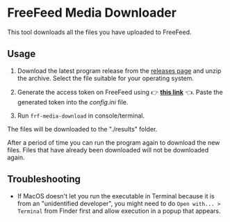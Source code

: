 # FreeFeed Media Downloader

This tool downloads all the files you have uploaded to FreeFeed.

## Usage

1. Download the latest program release from the [releases page](https://github.com/davidmz/frf-media-download/releases) and unzip the archive. Select the file suitable for your operating system.

2. Generate the access token on FreeFeed using 👉 [**this link**](https://freefeed.net/settings/app-tokens/create?title=FrF%20Media%20Download&scopes=read-my-files) 👈. Paste the generated token into the _config.ini_ file.

3. Run `frf-media-download` in console/terminal.

The files will be downloaded to the "./results" folder.

After a period of time you can run the program again to download the new files. Files that have already been downloaded will not be downloaded again.

## Troubleshooting

* If MacOS doesn't let you run the executable in Terminal because it is from an "unidentified developer", you might need to do `Open with... > Terminal` from Finder first and allow execution in a popup that appears.
